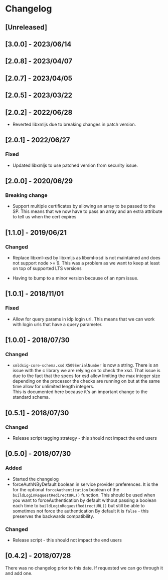 # Changelog

## [Unreleased]

## [3.0.0] - 2023/06/14

## [2.0.8] - 2023/04/07

## [2.0.7] - 2023/04/05

## [2.0.5] - 2023/03/22

## [2.0.2] - 2022/06/28

-   Reverted libxmljs due to breaking changes in patch version.

## [2.0.1] - 2022/06/27

### Fixed

-   Updated libxmljs to use patched version from security issue.

## [2.0.0] - 2020/06/29

### Breaking change

-   Support multiple certificates by allowing an array to be passed to the SP.
    This means that we now have to pass an array and an extra attribute to tell us when the cert expires

## [1.1.0] - 2019/06/21

### Changed

-   Replace libxml-xsd by libxmljs as libxml-xsd is not maintained and does not support node >= 9.
    This was a problem as we want to keep at least on top of supported LTS versions

-   Having to bump to a minor version because of an npm issue.

## [1.0.1] - 2018/11/01

### Fixed

-   Allow for query params in idp login url. This means that we can work with login urls that have a query
    parameter.

## [1.0.0] - 2018/07/30

### Changed

-   `xmldsig-core-schema.xsd` `X509SerialNumber` is now a string. There is an issue with the c library we
    are relying on to check the xsd. That issue is due to the fact that the specs for xsd allow limiting
    the max integer size depending on the processor the checks are running on but at the same time allow
    for unlimited length integers.  
    This is documented here because it's an important change to the standard
    schema.

## [0.5.1] - 2018/07/30

### Changed

-   Release script tagging strategy - this should not impact the end users

## [0.5.0] - 2018/07/30

### Added

-   Started the changelog
-   forceAuthNByDefault boolean in service provider preferences.
    It is the for the optional `forceAuthentication` boolean of the `buildLoginRequestRedirectURL()` function.
    This should be used when you want to forceAuthentication by default without passing a boolean each time to
    `buildLoginRequestRedirectURL()` but still be able to sometimes not force the authentication
    By default it is `false` - this preserves the backwards compatibility.

### Changed

-   Release script - this should not impact the end users

## [0.4.2] - 2018/07/28

There was no changelog prior to this date. If requested we can go through it and add one.

